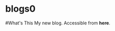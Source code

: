 # blogs0
#What's This
My new blog. Accessible from <strong><a hred="https://nekotld.github.io/blogs0/">here</a></strong>.
